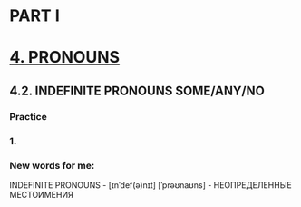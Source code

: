 # PART I
# [4. PRONOUNS](../4.README.md)
## 4.2. INDEFINITE PRONOUNS SOME/ANY/NO
### Practice 
### 1.

### New words for me:
INDEFINITE PRONOUNS - [ɪnˈdef(ə)nɪt] [ˈprəʊnaʊns]  - НЕОПРЕДЕЛЕННЫЕ МЕСТОИМЕНИЯ 